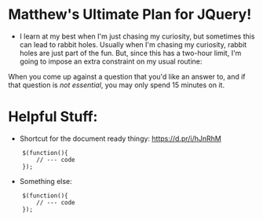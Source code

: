 # Matthew's Ultimate Plan for JQuery!
* I learn at my best when I'm just chasing my curiosity,
but sometimes this can lead to rabbit holes. Usually when
I'm chasing my curiosity, rabbit holes are just part of the
fun. But, since this has a two-hour limit, I'm going to
impose an extra constraint on my usual routine:

When you come up against a question that you'd like an
answer to, and if that question is *not essential*, you may
only spend 15 minutes on it.



# Helpful Stuff:
* Shortcut for the document ready thingy: https://d.pr/i/hJnRhM
```
    $(function(){
        // --- code
    });
```

* Something else:
```
    $(function(){
        // --- code
    });
```
